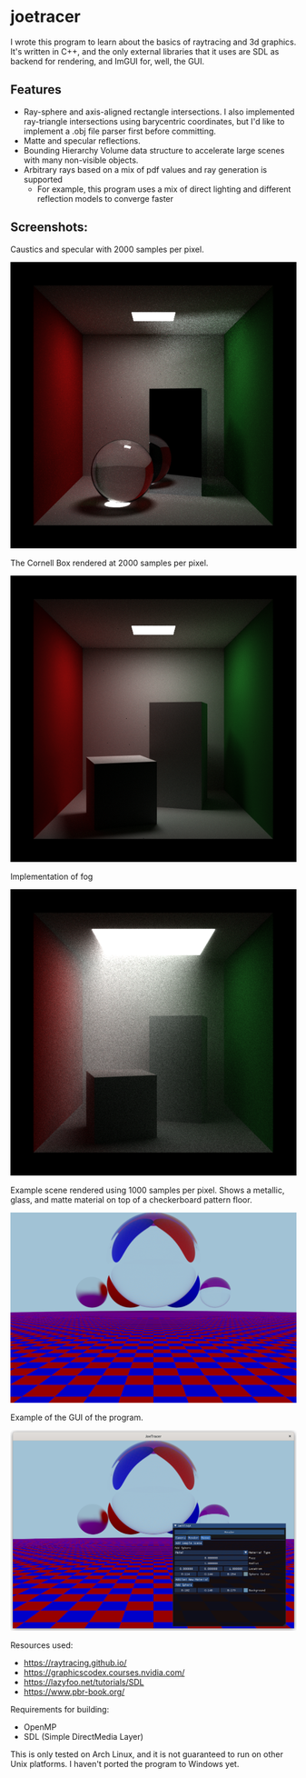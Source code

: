 # joetracer
I wrote this program to learn about the basics of raytracing and 3d graphics. It's written in C++, and the only external libraries that it uses are SDL as backend for rendering, and ImGUI for, well, the GUI. 

## Features
- Ray-sphere and axis-aligned rectangle intersections. I also implemented ray-triangle intersections using barycentric coordinates, but I'd like to implement a .obj file parser first before committing.
- Matte and specular reflections.
- Bounding Hierarchy Volume data structure to accelerate large scenes with many non-visible objects.
- Arbitrary rays based on a mix of pdf values and ray generation is supported 
  - For example, this program uses a mix of direct lighting and different reflection models to converge faster

## Screenshots:


Caustics and specular with 2000 samples per pixel.

![](caustics.png)

The Cornell Box rendered at 2000 samples per pixel.

![](2k.png)

Implementation of fog

![](fog.png)

Example scene rendered using 1000 samples per pixel. Shows a metallic, glass, and matte material on top of a checkerboard pattern floor.

![](example.png)

Example of the GUI of the program.

![](GUI.png)

Resources used:
- https://raytracing.github.io/
- https://graphicscodex.courses.nvidia.com/
- https://lazyfoo.net/tutorials/SDL
- https://www.pbr-book.org/

Requirements for building:
- OpenMP
- SDL (Simple DirectMedia Layer)

This is only tested on Arch Linux, and it is not guaranteed to run on other Unix platforms. I haven't ported the program to Windows yet.

